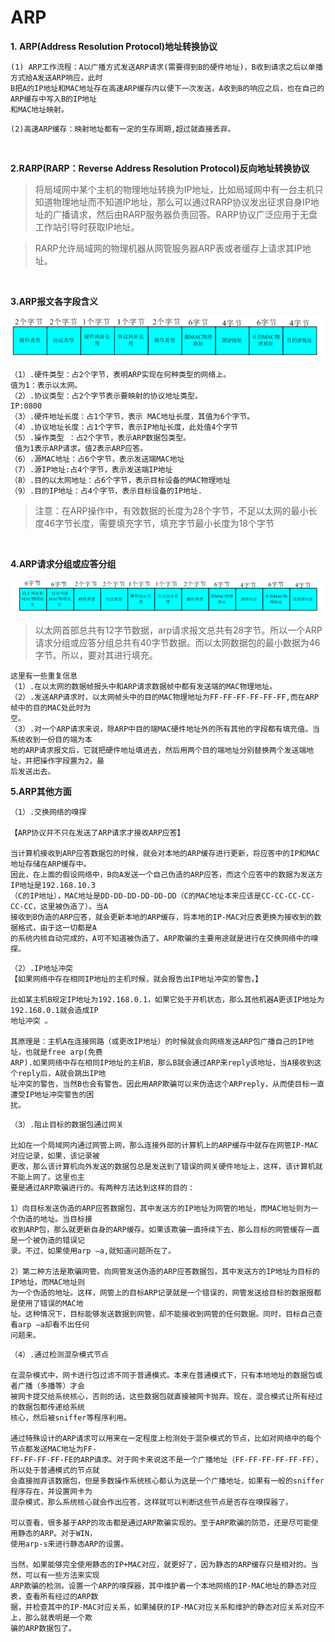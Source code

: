 # ARP

**1. ARP(Address Resolution Protocol)地址转换协议**

```
(1) ARP工作流程：A以广播方式发送ARP请求(需要得到B的硬件地址)，B收到请求之后以单播方式给A发送ARP响应，此时
B把A的IP地址和MAC地址存在高速ARP缓存内以便下一次发送，A收到B的响应之后，也在自己的ARP缓存中写入B的IP地址
和MAC地址映射。
```

```
(2)高速ARP缓存：映射地址都有一定的生存周期,超过就直接丢弃。
```

<br>

**2.RARP(RARP：Reverse Address Resolution Protocol)反向地址转换协议**

>将局域网中某个主机的物理地址转换为IP地址，比如局域网中有一台主机只知道物理地址而不知道IP地址，那么可以通过RARP协议发出征求自身IP地址的广播请求，然后由RARP服务器负责回答。RARP协议广泛应用于无盘工作站引导时获取IP地址。

>RARP允许局域网的物理机器从网管服务器ARP表或者缓存上请求其IP地址。

<br/>

**3.ARP报文各字段含义**

![](../images/16.png)

```
（1）.硬件类型：占2个字节，表明ARP实现在何种类型的网络上。
值为1：表示以太网。
（2）.协议类型：占2个字节表示要映射的协议地址类型。
IP:0800
（3）.硬件地址长度：占1个字节，表示 MAC地址长度，其值为6个字节。
（4）.协议地址长度：占1个字节，表示IP地址长度，此处值4个字节
（5）.操作类型 ：占2个字节，表示ARP数据包类型。
 值为1表示ARP请求。值2表示ARP应答。
（6）.源MAC地址：占6个字节，表示发送端MAC地址
（7）.源IP地址:占4个字节，表示发送端IP地址
（8）.目的以太网地址：占6个字节，表示目标设备的MAC物理地址
（9）.目的IP地址：占4个字节，表示目标设备的IP地址.
```

>注意：在ARP操作中，有效数据的长度为28个字节，不足以太网的最小长度46字节长度，需要填充字节，填充字节最小长度为18个字节

<br>

**4.ARP请求分组或应答分组**

![](../images/17.png)

>以太网首部总共有12字节数据，arp请求报文总共有28字节。所以一个ARP请求分组或应答分组总共有40字节数据。而以太网数据包的最小数据为46字节。所以，要对其进行填充。

```
这里有一些重复信息
（1）.在以太网的数据帧报头中和ARP请求数据帧中都有发送端的MAC物理地址。
（2）.发送ARP请求时，以太网帧头中的目的MAC物理地址为FF-FF-FF-FF-FF-FF,而在ARP帧中的目的MAC处此时为
空。
（3）.对一个ARP请求来说，除ARP中目的端MAC硬件地址外的所有其他的字段都有填充值。当系统收到一份目的端为本
地的ARP请求报文后，它就把硬件地址填进去，然后用两个目的端地址分别替换两个发送端地址，并把操作字段置为2，最
后发送出去。
```

**5.ARP其他方面**

```
（1）.交换网络的嗅探

【ARP协议并不只在发送了ARP请求才接收ARP应答】

当计算机接收到ARP应答数据包的时候，就会对本地的ARP缓存进行更新，将应答中的IP和MAC地址存储在ARP缓存中。
因此，在上面的假设网络中，B向A发送一个自己伪造的ARP应答，而这个应答中的数据为发送方IP地址是192.168.10.3
（C的IP地址），MAC地址是DD-DD-DD-DD-DD-DD（C的MAC地址本来应该是CC-CC-CC-CC-CC-CC，这里被伪造了）。当A
接收到B伪造的ARP应答，就会更新本地的ARP缓存，将本地的IP-MAC对应表更换为接收到的数据格式，由于这一切都是A
的系统内核自动完成的，A可不知道被伪造了。ARP欺骗的主要用途就是进行在交换网络中的嗅探。
```

```
（2）.IP地址冲突
【如果网络中存在相同IP地址的主机时候，就会报告出IP地址冲突的警告。】

比如某主机B规定IP地址为192.168.0.1，如果它处于开机状态，那么其他机器A更该IP地址为192.168.0.1就会造成IP
地址冲突 。

其原理是：主机A在连接网路（或更改IP地址）的时候就会向网络发送ARP包广播自己的IP地址，也就是free arp(免费
ARP).如果网络中存在相同IP地址的主机B，那么B就会通过ARP来reply该地址，当A接收到这个reply后，A就会跳出IP地
址冲突的警告，当然B也会有警告。因此用ARP欺骗可以来伪造这个ARPreply，从而使目标一直遭受IP地址冲突警告的困
扰。
```

```
（3）.阻止目标的数据包通过网关

比如在一个局域网内通过网管上网，那么连接外部的计算机上的ARP缓存中就存在网管IP-MAC对应记录，如果，该记录被
更改，那么该计算机向外发送的数据包总是发送到了错误的网关硬件地址上，这样，该计算机就不能上网了。这里也主
要是通过ARP欺骗进行的。有两种方法达到这样的目的：

1）向目标发送伪造的ARP应答数据包，其中发送方的IP地址为网管的地址，而MAC地址则为一个伪造的地址。当目标接
收到ARP包，那么就更新自身的ARP缓存。如果该欺骗一直持续下去，那么目标的网管缓存一直是一个被伪造的错误记
录。不过，如果使用arp –a,就知道问题所在了。

2）第二种方法是欺骗网管。向网管发送伪造的ARP应答数据包，其中发送方的IP地址为目标的IP地址，而MAC地址则
为一个伪造的地址。这样，网管上的目标ARP记录就是一个错误的，网管发送给目标的数据报都是使用了错误的MAC地
址。这种情况下，目标能够发送数据到网管，却不能接收到网管的任何数据。同时，目标自己查看arp –a却看不出任何
问题来。
```

```
（4）.通过检测混杂模式节点

在混杂模式中，网卡进行包过滤不同于普通模式。本来在普通模式下，只有本地地址的数据包或者广播（多播等）才会
被网卡提交给系统核心，否则的话，这些数据包就直接被网卡抛弃。现在，混合模式让所有经过的数据包都传递给系统
核心，然后被sniffer等程序利用。 　　

通过特殊设计的ARP请求可以用来在一定程度上检测处于混杂模式的节点，比如对网络中的每个节点都发送MAC地址为FF-
FF-FF-FF-FF-FE的ARP请求。对于网卡来说这不是一个广播地址（FF-FF-FF-FF-FF-FF），所以处于普通模式的节点就
会直接抛弃该数据包，但是多数操作系统核心都认为这是一个广播地址，如果有一般的sniffer程序存在，并设置网卡为
混杂模式，那么系统核心就会作出应答，这样就可以判断这些节点是否存在嗅探器了。

可以查看，很多基于ARP的攻击都是通过ARP欺骗实现的。至于ARP欺骗的防范，还是尽可能使用静态的ARP。对于WIN，
使用arp-s来进行静态ARP的设置。

当然，如果能够完全使用静态的IP+MAC对应，就更好了，因为静态的ARP缓存只是相对的。当然，可以有一些方法来实现
ARP欺骗的检测。设置一个ARP的嗅探器，其中维护着一个本地网络的IP-MAC地址的静态对应表，查看所有经过的ARP数
据，并检查其中的IP-MAC对应关系，如果捕获的IP-MAC对应关系和维护的静态对应关系对应不上，那么就表明是一个欺
骗的ARP数据包了。
```